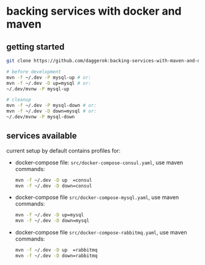 # backing services with docker and maven

## getting started

```bash
git clone https://github.com/daggerok:backing-services-with-maven-and-docker-compose ~/.dev

# before development
mvn -f ~/.dev -P mysql-up # or:
mvn -f ~/.dev -D up=mysql # or:
~/.dev/mvnw -P mysql-up

# cleanup
mvn -f ~/.dev -P mysql-down # or:
mvn -f ~/.dev -D down=mysql # or:
~/.dev/mvnw -P mysql-down
```

## services available

current setup by default contains profiles for:
* docker-compose file: `src/docker-compose-consul.yaml`,
  use maven commands:
  ```bash
  mvn -f ~/.dev -D up  =consul
  mvn -f ~/.dev -D down=consul
  ```
* docker-compose file `src/docker-compose-mysql.yaml`, 
  use maven commands:
  ```bash
  mvn -f ~/.dev -D up=mysql
  mvn -f ~/.dev -D down=mysql
  ```
* docker-compose file `src/docker-compose-rabbitmq.yaml`,
  use maven commands:
  ```bash
  mvn -f ~/.dev -D up  =rabbitmq
  mvn -f ~/.dev -D down=rabbitmq
  ```
